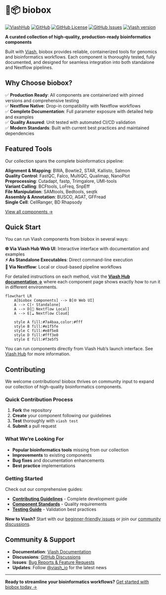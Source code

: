 

# 🌱📦 biobox

[![ViashHub](https://img.shields.io/badge/ViashHub-biobox-7a4baa.svg)](https://www.viash-hub.com/packages/biobox)
[![GitHub](https://img.shields.io/badge/GitHub-viash--hub%2Fbiobox-blue.svg)](https://github.com/viash-hub/biobox)
[![GitHub
License](https://img.shields.io/github/license/viash-hub/biobox.svg)](https://github.com/viash-hub/biobox/blob/main/LICENSE)
[![GitHub
Issues](https://img.shields.io/github/issues/viash-hub/biobox.svg)](https://github.com/viash-hub/biobox/issues)
[![Viash
version](https://img.shields.io/badge/Viash-v0.9.4-blue.svg)](https://viash.io)

**A curated collection of high-quality, production-ready bioinformatics
components**

Built with [Viash](https://viash.io), biobox provides reliable,
containerized tools for genomics and bioinformatics workflows. Each
component is thoroughly tested, fully documented, and designed for
seamless integration into both standalone and Nextflow pipelines.

## Why Choose biobox?

✅ **Production Ready**: All components are containerized with pinned
versions and comprehensive testing  
✅ **Nextflow Native**: Drop-in compatibility with Nextflow workflows  
✅ **Complete Documentation**: Full parameter exposure with detailed
help and examples  
✅ **Quality Assured**: Unit tested with automated CI/CD validation  
✅ **Modern Standards**: Built with current best practices and
maintained dependencies

## Featured Tools

Our collection spans the complete bioinformatics pipeline:

**Alignment & Mapping**: BWA, Bowtie2, STAR, Kallisto, Salmon  
**Quality Control**: FastQC, Falco, MultiQC, Qualimap, NanoPlot  
**Preprocessing**: Cutadapt, fastp, Trimgalore, UMI-tools  
**Variant Calling**: BCFtools, LoFreq, SnpEff  
**File Manipulation**: SAMtools, Bedtools, seqtk  
**Assembly & Annotation**: BUSCO, AGAT, GFFread  
**Single Cell**: CellRanger, BD Rhapsody

[View all components →](https://www.viash-hub.com/packages/biobox)

## Quick Start

You can run Viash components from biobox in several ways:

**🌐 Via Viash Hub Web UI**: Interactive interface with documentation
and examples  
**⚡ As Standalone Executables**: Direct command-line execution  
**🔄 Via Nextflow**: Local or cloud-based pipeline workflows

For detailed instructions on each method, visit the **[Viash Hub
documentation →](https://viash-hub.com/packages/biobox)** where each
component page shows exactly how to run it in different environments.

``` mermaid
flowchart LR
    A[biobox Components] --> B[🌐 Web UI]
    A --> C[⚡ Standalone]
    A --> D[🔄 Nextflow Local]
    A --> E[☁️ Nextflow Cloud]
    
    style A fill:#7a4baa,color:#fff
    style B fill:#e1f5fe
    style C fill:#e8f5e8
    style D fill:#fff3e0
    style E fill:#f3e5f5
```

You can run components directly from Viash Hub’s launch interface. See
[Viash Hub](https://www.viash-hub.com/packages/biobox) for more
information.

## Contributing

We welcome contributions! biobox thrives on community input to expand
our collection of high-quality bioinformatics components.

### Quick Contribution Process

1.  **Fork** the repository
2.  **Create** your component following our guidelines  
3.  **Test** thoroughly with `viash test`
4.  **Submit** a pull request

### What We’re Looking For

- **Popular bioinformatics tools** missing from our collection
- **Improvements** to existing components
- **Bug fixes** and documentation enhancements
- **Best practice** implementations

### Getting Started

Check out our comprehensive guides:

- **[Contributing
  Guidelines](https://github.com/viash-hub/biobox/blob/main/CONTRIBUTING.md)** -
  Complete development guide
- **[Component Standards](docs/COMPONENT_DEVELOPMENT.md)** - Quality
  requirements
- **[Testing Guide](docs/TESTING.md)** - Validation best practices

**New to Viash?** Start with our [beginner-friendly
issues](https://github.com/viash-hub/biobox/labels/good%20first%20issue)
or join our [community
discussions](https://github.com/viash-hub/biobox/discussions).

## Community & Support

- **Documentation**: [Viash Documentation](https://viash.io)
- **Discussions**: [GitHub
  Discussions](https://github.com/viash-hub/biobox/discussions)
- **Issues**: [Bug Reports & Feature
  Requests](https://github.com/viash-hub/biobox/issues)
- **Updates**: Follow [@viash_io](https://twitter.com/viash_io) for the
  latest news

------------------------------------------------------------------------

**Ready to streamline your bioinformatics workflows?** [Get started with
biobox today →](https://www.viash-hub.com/packages/biobox)
